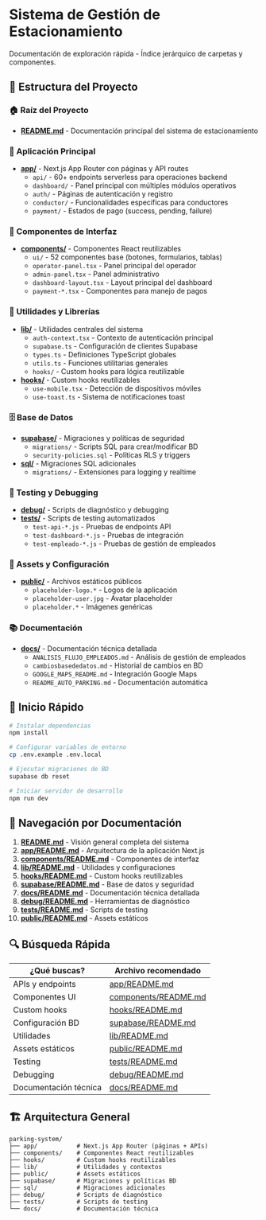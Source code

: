 # Sistema de Gestión de Estacionamiento

Documentación de exploración rápida - Índice jerárquico de carpetas y componentes.

## 📁 Estructura del Proyecto

### 🏠 Raíz del Proyecto
- **[README.md](README.md)** - Documentación principal del sistema de estacionamiento

### 🎯 Aplicación Principal
- **[app/](app/README.md)** - Next.js App Router con páginas y API routes
  - `api/` - 60+ endpoints serverless para operaciones backend
  - `dashboard/` - Panel principal con múltiples módulos operativos
  - `auth/` - Páginas de autenticación y registro
  - `conductor/` - Funcionalidades específicas para conductores
  - `payment/` - Estados de pago (success, pending, failure)

### 🧩 Componentes de Interfaz
- **[components/](components/README.md)** - Componentes React reutilizables
  - `ui/` - 52 componentes base (botones, formularios, tablas)
  - `operator-panel.tsx` - Panel principal del operador
  - `admin-panel.tsx` - Panel administrativo
  - `dashboard-layout.tsx` - Layout principal del dashboard
  - `payment-*.tsx` - Componentes para manejo de pagos

### 🔧 Utilidades y Librerías
- **[lib/](lib/README.md)** - Utilidades centrales del sistema
  - `auth-context.tsx` - Contexto de autenticación principal
  - `supabase.ts` - Configuración de clientes Supabase
  - `types.ts` - Definiciones TypeScript globales
  - `utils.ts` - Funciones utilitarias generales
  - `hooks/` - Custom hooks para lógica reutilizable
- **[hooks/](hooks/README.md)** - Custom hooks reutilizables
  - `use-mobile.tsx` - Detección de dispositivos móviles
  - `use-toast.ts` - Sistema de notificaciones toast

### 🗄️ Base de Datos
- **[supabase/](supabase/README.md)** - Migraciones y políticas de seguridad
  - `migrations/` - Scripts SQL para crear/modificar BD
  - `security-policies.sql` - Políticas RLS y triggers
- **[sql/](sql/README.md)** - Migraciones SQL adicionales
  - `migrations/` - Extensiones para logging y realtime

### 🧪 Testing y Debugging
- **[debug/](debug/README.md)** - Scripts de diagnóstico y debugging
- **[tests/](tests/README.md)** - Scripts de testing automatizados
  - `test-api-*.js` - Pruebas de endpoints API
  - `test-dashboard-*.js` - Pruebas de integración
  - `test-empleado-*.js` - Pruebas de gestión de empleados

### 📁 Assets y Configuración
- **[public/](public/README.md)** - Archivos estáticos públicos
  - `placeholder-logo.*` - Logos de la aplicación
  - `placeholder-user.jpg` - Avatar placeholder
  - `placeholder.*` - Imágenes genéricas

### 📚 Documentación
- **[docs/](docs/README.md)** - Documentación técnica detallada
  - `ANALISIS_FLUJO_EMPLEADOS.md` - Análisis de gestión de empleados
  - `cambiosbasededatos.md` - Historial de cambios en BD
  - `GOOGLE_MAPS_README.md` - Integración Google Maps
  - `README_AUTO_PARKING.md` - Documentación automática

## 🚀 Inicio Rápido

```bash
# Instalar dependencias
npm install

# Configurar variables de entorno
cp .env.example .env.local

# Ejecutar migraciones de BD
supabase db reset

# Iniciar servidor de desarrollo
npm run dev
```

## 📖 Navegación por Documentación

1. **[README.md](README.md)** - Visión general completa del sistema
2. **[app/README.md](app/README.md)** - Arquitectura de la aplicación Next.js
3. **[components/README.md](components/README.md)** - Componentes de interfaz
4. **[lib/README.md](lib/README.md)** - Utilidades y configuraciones
5. **[hooks/README.md](hooks/README.md)** - Custom hooks reutilizables
6. **[supabase/README.md](supabase/README.md)** - Base de datos y seguridad
7. **[docs/README.md](docs/README.md)** - Documentación técnica detallada
8. **[debug/README.md](debug/README.md)** - Herramientas de diagnóstico
9. **[tests/README.md](tests/README.md)** - Scripts de testing
10. **[public/README.md](public/README.md)** - Assets estáticos

## 🔍 Búsqueda Rápida

| ¿Qué buscas? | Archivo recomendado |
|-------------|-------------------|
| APIs y endpoints | [app/README.md](app/README.md) |
| Componentes UI | [components/README.md](components/README.md) |
| Custom hooks | [hooks/README.md](hooks/README.md) |
| Configuración BD | [supabase/README.md](supabase/README.md) |
| Utilidades | [lib/README.md](lib/README.md) |
| Assets estáticos | [public/README.md](public/README.md) |
| Testing | [tests/README.md](tests/README.md) |
| Debugging | [debug/README.md](debug/README.md) |
| Documentación técnica | [docs/README.md](docs/README.md) |

## 🏗️ Arquitectura General

```
parking-system/
├── app/           # Next.js App Router (páginas + APIs)
├── components/    # Componentes React reutilizables
├── hooks/         # Custom hooks reutilizables
├── lib/           # Utilidades y contextos
├── public/        # Assets estáticos
├── supabase/      # Migraciones y políticas BD
├── sql/           # Migraciones adicionales
├── debug/         # Scripts de diagnóstico
├── tests/         # Scripts de testing
└── docs/          # Documentación técnica
```

